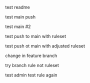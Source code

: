 test readme

test main push

test main #2

test push to main with ruleset

test push ot main with adjusted ruleset

change in feature branch

try branch rule not ruleset

test admin
test rule again
